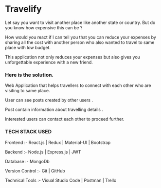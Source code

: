 # Travelify
Let say you want to visit another place like another state or 
country. But do you know how expensive this can be ?

How would you react if I can tell you that you can reduce 
your expenses by sharing all the cost with another person 
who also wanted to travel to same place with low budget.

This application not only reduces your expenses but also 
gives you unforgettable experience with a new friend.

### Here is the solution.
Web Application that helps travellers to connect with each 
other who are visiting to same place.

User can see posts created by other users .

Post contain information about travelling details .

Interested users can contact each other to proceed further.
 
 ### TECH STACK USED
 
 Frontend :-  React.js | Redux | Material-UI | Bootstrap
 
 Backend :- Node.js | Express.js | JWT 
 
 Database :- MongoDb 
 
 Version Control :- Git | GitHub 
 
 Technical Tools :- Visual Studio Code | Postman | Trello
